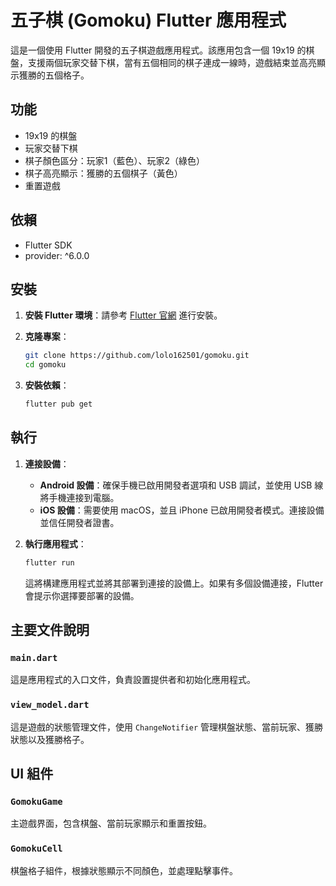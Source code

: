# 五子棋 (Gomoku) Flutter 應用程式

這是一個使用 Flutter 開發的五子棋遊戲應用程式。該應用包含一個 19x19 的棋盤，支援兩個玩家交替下棋，當有五個相同的棋子連成一線時，遊戲結束並高亮顯示獲勝的五個格子。

## 功能
- 19x19 的棋盤
- 玩家交替下棋
- 棋子顏色區分：玩家1（藍色）、玩家2（綠色）
- 棋子高亮顯示：獲勝的五個棋子（黃色）
- 重置遊戲

## 依賴

- Flutter SDK
- provider: ^6.0.0

## 安裝

1. **安裝 Flutter 環境**：請參考 [Flutter 官網](https://flutter.dev/docs/get-started/install) 進行安裝。

2. **克隆專案**：
    ```sh
    git clone https://github.com/lolo162501/gomoku.git
    cd gomoku
    ```

3. **安裝依賴**：
    ```sh
    flutter pub get
    ```

## 執行

1. **連接設備**：
    - **Android 設備**：確保手機已啟用開發者選項和 USB 調試，並使用 USB 線將手機連接到電腦。
    - **iOS 設備**：需要使用 macOS，並且 iPhone 已啟用開發者模式。連接設備並信任開發者證書。

2. **執行應用程式**：
    ```sh
    flutter run
    ```

    這將構建應用程式並將其部署到連接的設備上。如果有多個設備連接，Flutter 會提示你選擇要部署的設備。

## 主要文件說明

### `main.dart`

這是應用程式的入口文件，負責設置提供者和初始化應用程式。

### `view_model.dart`

這是遊戲的狀態管理文件，使用 `ChangeNotifier` 管理棋盤狀態、當前玩家、獲勝狀態以及獲勝格子。

## UI 組件

### `GomokuGame`

主遊戲界面，包含棋盤、當前玩家顯示和重置按鈕。

### `GomokuCell`

棋盤格子組件，根據狀態顯示不同顏色，並處理點擊事件。
